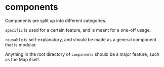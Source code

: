 # components
Components are split up into different categories.

`specific` is used for a certain feature, and is meant for a one-off usage.

`reusable` is self-explanatory, and should be made as a general component that is modular.

Anything in the root directory of `components` should be a major feature, such as the Map itself.
